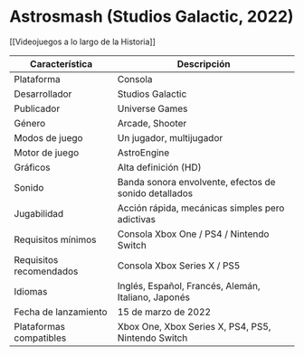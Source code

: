 # Astrosmash (Studios Galactic, 2022)

[[Videojuegos a lo largo de la Historia]]

| Característica          | Descripción                                           |
| ----------------------- | ----------------------------------------------------- |
| Plataforma              | Consola                                               |
| Desarrollador           | Studios Galactic                                      |
| Publicador              | Universe Games                                        |
| Género                  | Arcade, Shooter                                       |
| Modos de juego          | Un jugador, multijugador                              |
| Motor de juego          | AstroEngine                                           |
| Gráficos                | Alta definición (HD)                                  |
| Sonido                  | Banda sonora envolvente, efectos de sonido detallados |
| Jugabilidad             | Acción rápida, mecánicas simples pero adictivas       |
| Requisitos mínimos      | Consola Xbox One / PS4 / Nintendo Switch              |
| Requisitos recomendados | Consola Xbox Series X / PS5                           |
| Idiomas                 | Inglés, Español, Francés, Alemán, Italiano, Japonés   |
| Fecha de lanzamiento    | 15 de marzo de 2022                                   |
| Plataformas compatibles | Xbox One, Xbox Series X, PS4, PS5, Nintendo Switch    |
